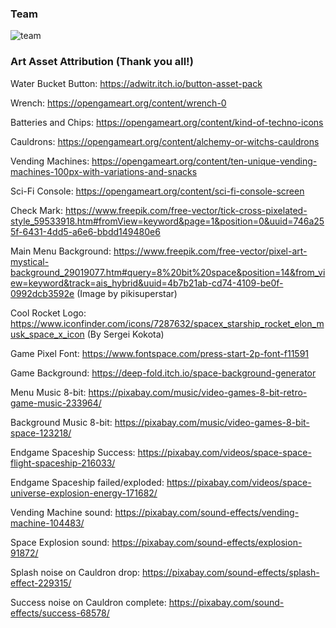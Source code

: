 ### Team

![team](https://github.com/4imothy/holy_ships/blob/main/static/team.jpeg?raw=true)

### Art Asset Attribution (Thank you all!)

Water Bucket Button:
https://adwitr.itch.io/button-asset-pack

Wrench:
https://opengameart.org/content/wrench-0

Batteries and Chips:
https://opengameart.org/content/kind-of-techno-icons

Cauldrons:
https://opengameart.org/content/alchemy-or-witchs-cauldrons

Vending Machines:
https://opengameart.org/content/ten-unique-vending-machines-100px-with-variations-and-snacks

Sci-Fi Console:
https://opengameart.org/content/sci-fi-console-screen

Check Mark:
https://www.freepik.com/free-vector/tick-cross-pixelated-style_59533918.htm#fromView=keyword&page=1&position=0&uuid=746a255f-6431-4dd5-a6e6-bbdd149480e6

Main Menu Background: https://www.freepik.com/free-vector/pixel-art-mystical-background_29019077.htm#query=8%20bit%20space&position=14&from_view=keyword&track=ais_hybrid&uuid=4b7b21ab-cd74-4109-be0f-0992dcb3592e (Image by pikisuperstar)

Cool Rocket Logo:
https://www.iconfinder.com/icons/7287632/spacex_starship_rocket_elon_musk_space_x_icon (By Sergei Kokota)

Game Pixel Font:
https://www.fontspace.com/press-start-2p-font-f11591

Game Background:
https://deep-fold.itch.io/space-background-generator

Menu Music 8-bit:
https://pixabay.com/music/video-games-8-bit-retro-game-music-233964/

Background Music 8-bit:
https://pixabay.com/music/video-games-8-bit-space-123218/

Endgame Spaceship Success:
https://pixabay.com/videos/space-space-flight-spaceship-216033/

Endgame Spaceship failed/exploded:
https://pixabay.com/videos/space-universe-explosion-energy-171682/

Vending Machine sound:
https://pixabay.com/sound-effects/vending-machine-104483/

Space Explosion sound:
https://pixabay.com/sound-effects/explosion-91872/

Splash noise on Cauldron drop:
https://pixabay.com/sound-effects/splash-effect-229315/

Success noise on Cauldron complete:
https://pixabay.com/sound-effects/success-68578/

